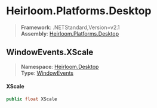 # Heirloom.Platforms.Desktop

> **Framework**: .NETStandard,Version=v2.1  
> **Assembly**: [Heirloom.Platforms.Desktop][0]  

## WindowEvents.XScale

> **Namespace**: [Heirloom.Desktop][0]  
> **Type**: [WindowEvents][1]  

#### XScale

```cs
public float XScale
```

[0]: ../Heirloom.Platforms.Desktop.md
[1]: Heirloom.Desktop.WindowEvents.md
